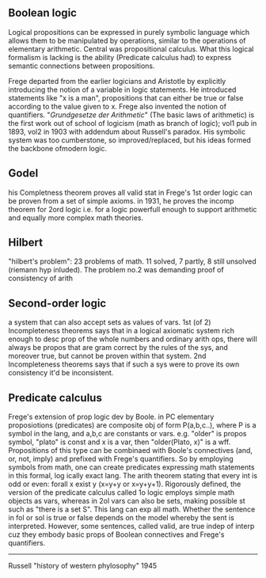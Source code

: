 

## Boolean logic
Logical propositions can be expressed in purely symbolic language which allows them to be manipulated by operations, similar to the operations of elementary arithmetic. Central was propositional calculus. What this logical formalism is lacking is the ability (Predicate calculus had) to express semantic connections between propositions.

Frege departed from the earlier logicians and Aristotle by explicitly introducing the notion of a variable in logic statements. He introduced statements like "x is a man", propositions that can either be true or false according to the value given to x. Frege also invented the notion of quantifiers. "_Grundgesetze der Arithmetic_" (The basic laws of arithmetic) is the first work out of school of logicism (math as branch of logic); vol1 pub in 1893, vol2 in 1903 with addendum about Russell's paradox. His symbolic system was too cumberstone, so improved/replaced, but his ideas formed the backbone ofmodern logic.

## Godel
his Completness theorem proves all valid stat in Frege's 1st order logic can be proven from a set of simple axioms. in 1931, he proves the incomp theorem for 2ord logic i.e. for a logic powerfull enough to support arithmetic and equally more complex math theories.

## Hilbert
"hilbert's problem": 23 problems of math. 11 solved, 7 partly, 8 still unsolved (riemann hyp inluded). The problem no.2 was demanding proof of consistency of arith 

## Second-order logic
a system that can also accept sets as values of vars.
1st (of 2) Incompleteness theorems says that in a logical axiomatic system rich enough to desc prop of the whole numbers and ordinary arith ops, there will always be propos that are gram correct by the rules of the sys, and moreover true, but cannot be proven within that system.
2nd Incompleteness theorems says that if such a sys were to prove its own consistency it'd be inconsistent. 


## Predicate calculus
Frege's extension of prop logic dev by Boole. in PC elementary proposiotions (predicates) are composite obj of form P(a,b,c..), where P is a symbol in the lang, and a,b,c are constants or vars. 
e.g. "older" is propos symbol, "plato" is const and x is a var, then "older(Plato, x)" is a wff. Propositions of this type can be combinaed with Boole's connectives (and, or, not, imply) and prefixed with Frege's quantifiers. So by employing symbols from math, one can create predicates expressing math statements in this formal, log ically exact lang. The arith theorem stating that every int is odd or even:
forall x exist y (x=y+y or x=y+y+1).
Rigorously defined, the version of the predicate calculus called 1o logic employs simple math objects as vars, whereas in 2ol vars can also be sets, making possible st such as "there is a set S". This lang can exp all math.
Whether the sentence in fol or sol is true or false depends on the model whereby the sent is interpreted. However, some sentences, called valid, are true indep of interp cuz they embody basic props of Boolean connectives and Frege's quantifiers.

---

Russell "history of western phylosophy" 1945

